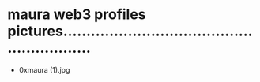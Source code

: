 # maura web3 profiles pictures...........................................................
- 0xmaura (1).jpg
